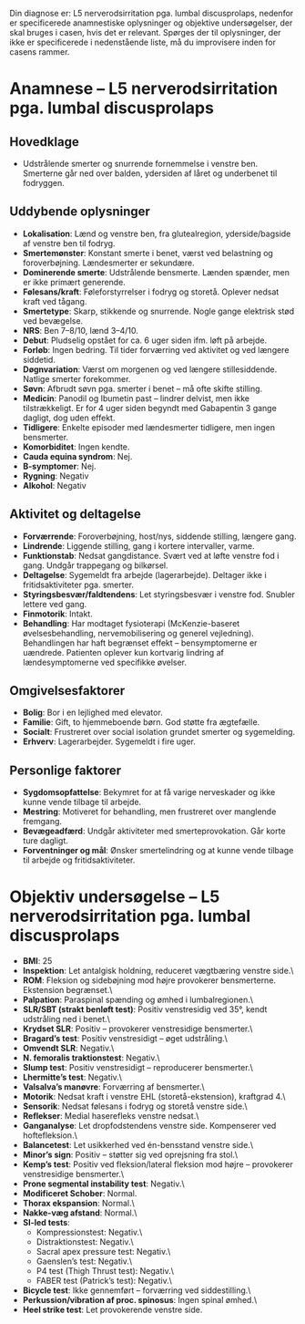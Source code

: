 

Din diagnose er: L5 nerverodsirritation pga. lumbal discusprolaps, nedenfor er specificerede anamnestiske oplysninger og objektive undersøgelser, der skal bruges i casen, hvis det er relevant. Spørges der til oplysninger, der ikke er specificerede i nedenstående liste, må du improvisere inden for casens rammer.

# Anamnese – L5 nerverodsirritation pga. lumbal discusprolaps

## Hovedklage

-   Udstrålende smerter og snurrende fornemmelse i venstre ben. Smerterne går ned over balden, ydersiden af låret og underbenet til fodryggen.

## Uddybende oplysninger

-   **Lokalisation**: Lænd og venstre ben, fra glutealregion, yderside/bagside af venstre ben til fodryg.
-   **Smertemønster**: Konstant smerte i benet, værst ved belastning og foroverbøjning. Lændesmerter er sekundære.
-   **Dominerende smerte**: Udstrålende bensmerte. Lænden spænder, men er ikke primært generende.
-   **Følesans/kraft**: Føleforstyrrelser i fodryg og storetå. Oplever nedsat kraft ved tågang.
-   **Smertetype**: Skarp, stikkende og snurrende. Nogle gange elektrisk stød ved bevægelse.
-   **NRS**: Ben 7–8/10, lænd 3–4/10.
-   **Debut**: Pludselig opstået for ca. 6 uger siden ifm. løft på arbejde.
-   **Forløb**: Ingen bedring. Til tider forværring ved aktivitet og ved længere siddetid.
-   **Døgnvariation**: Værst om morgenen og ved længere stillesiddende. Natlige smerter forekommer.
-   **Søvn**: Afbrudt søvn pga. smerter i benet – må ofte skifte stilling.
-   **Medicin**: Panodil og Ibumetin past – lindrer delvist, men ikke tilstrækkeligt. Er for 4 uger siden begyndt med Gabapentin 3 gange dagligt, dog uden effekt.
-   **Tidligere**: Enkelte episoder med lændesmerter tidligere, men ingen bensmerter.
-   **Komorbiditet**: Ingen kendte.
-   **Cauda equina syndrom**: Nej.
-   **B-symptomer**: Nej.
-   **Rygning**: Negativ
-   **Alkohol**: Negativ

## Aktivitet og deltagelse

-   **Forværrende**: Foroverbøjning, host/nys, siddende stilling, længere gang.
-   **Lindrende**: Liggende stilling, gang i kortere intervaller, varme.
-   **Funktionstab**: Nedsat gangdistance. Svært ved at løfte venstre fod i gang. Undgår trappegang og bilkørsel.
-   **Deltagelse**: Sygemeldt fra arbejde (lagerarbejde). Deltager ikke i fritidsaktiviteter pga. smerter.
-   **Styringsbesvær/faldtendens**: Let styringsbesvær i venstre fod. Snubler lettere ved gang.
-   **Finmotorik**: Intakt.
-   **Behandling**: Har modtaget fysioterapi (McKenzie-baseret øvelsesbehandling, nervemobilisering og generel vejledning). Behandlingen har haft begrænset effekt – bensymptomerne er uændrede. Patienten oplever kun kortvarig lindring af lændesymptomerne ved specifikke øvelser.

## Omgivelsesfaktorer

-   **Bolig**: Bor i en lejlighed med elevator.
-   **Familie**: Gift, to hjemmeboende børn. God støtte fra ægtefælle.
-   **Socialt**: Frustreret over social isolation grundet smerter og sygemelding.
-   **Erhverv**: Lagerarbejder. Sygemeldt i fire uger.

## Personlige faktorer

-   **Sygdomsopfattelse**: Bekymret for at få varige nerveskader og ikke kunne vende tilbage til arbejde.
-   **Mestring**: Motiveret for behandling, men frustreret over manglende fremgang.
-   **Bevægeadfærd**: Undgår aktiviteter med smerteprovokation. Går korte ture dagligt.
-   **Forventninger og mål**: Ønsker smertelindring og at kunne vende tilbage til arbejde og fritidsaktiviteter.

# Objektiv undersøgelse – L5 nerverodsirritation pga. lumbal discusprolaps

-   **BMI**: 25
-   **Inspektion**: Let antalgisk holdning, reduceret vægtbæring venstre side.\
-   **ROM**: Fleksion og sidebøjning mod højre provokerer bensmerterne. Ekstension begrænset.\
-   **Palpation**: Paraspinal spænding og ømhed i lumbalregionen.\
-   **SLR/SBT (strakt benløft test)**: Positiv venstresidig ved 35°, kendt udstråling ned i benet.\
-   **Krydset SLR**: Positiv – provokerer venstresidige bensmerter.\
-   **Bragard’s test**: Positiv venstresidigt – øget udstråling.\
-   **Omvendt SLR**: Negativ.\
-   **N. femoralis traktionstest**: Negativ.\
-   **Slump test**: Positiv venstresidigt – reproducerer bensmerter.\
-   **Lhermitte’s test**: Negativ.\
-   **Valsalva’s manøvre**: Forværring af bensmerter.\
-   **Motorik**: Nedsat kraft i venstre EHL (storetå-ekstension), kraftgrad 4.\
-   **Sensorik**: Nedsat følesans i fodryg og storetå venstre side.\
-   **Reflekser**: Medial haserefleks venstre nedsat.\
-   **Ganganalyse**: Let dropfodstendens venstre side. Kompenserer ved hoftefleksion.\
-   **Balancetest**: Let usikkerhed ved én-bensstand venstre side.\
-   **Minor’s sign**: Positiv – støtter sig ved oprejsning fra stol.\
-   **Kemp’s test**: Positiv ved fleksion/lateral fleksion mod højre – provokerer venstresidige bensmerter.\
-   **Prone segmental instability test**: Negativ.\
-   **Modificeret Schober**: Normal.
-   **Thorax ekspansion**: Normal.\
-   **Nakke-væg afstand**: Normal.\
-   **SI-led tests**:
    -   Kompressionstest: Negativ.\
    -   Distraktionstest: Negativ.\
    -   Sacral apex pressure test: Negativ.\
    -   Gaenslen’s test: Negativ.\
    -   P4 test (Thigh Thrust test): Negativ.\
    -   FABER test (Patrick’s test): Negativ.\
-   **Bicycle test**: Ikke gennemført – forværring ved siddestilling.\
-   **Perkussion/vibration af proc. spinosus**: Ingen spinal ømhed.\
-   **Heel strike test**: Let provokerende venstre side.
